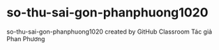 # so-thu-sai-gon-phanphuong1020
so-thu-sai-gon-phanphuong1020 created by GitHub Classroom
Tác giả Phan Phương
